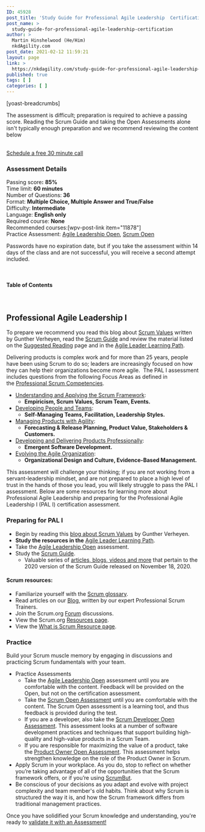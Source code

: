 ```yaml
---
ID: 45928
post_title: 'Study Guide for Professional Agile Leadership  Certification'
post_name: >
  study-guide-for-professional-agile-leadership-certification
author: >
  Martin Hinshelwood (He/Him)
  nkdAgility.com
post_date: 2021-02-12 11:59:21
layout: page
link: >
  https://nkdagility.com/study-guide-for-professional-agile-leadership-certification/
published: true
tags: [ ]
categories: [ ]
---
```

[yoast-breadcrumbs]<p>The assessment is difficult; preparation is required to achieve a passing score. Reading the Scrum Guide and taking the Open Assessments alone isn't typically enough preparation and we recommend reviewing the content below</p>		
			<a href="/company/free-consultation/" role="button">
						Schedule a free 30 minute call
					</a>
		<h3>Assessment Details</h3><p><!-- /wp:heading --></p><p><!-- wp:list --></p><p>Passing score<strong>:</strong> <strong>85%<br /></strong>Time limit:<strong> 60 minutes<br /></strong>Number of Questions:<strong> 36<br /></strong>Format: <strong>Multiple Choice, Multiple Answer and True/False<br /></strong>Difficulty: <strong>Intermediate<br /></strong>Language: <strong>English only<br /></strong>Required course: <strong>None<br /></strong>Recommended courses:[wpv-post-link item="11878"]<br />Practice Assessment: <a title="Agile Leadership Open" href="https://www.scrum.org/open-assessments/agile-leadership-open" target="_blank" rel="noopener" data-entity-substitution="canonical" data-entity-type="node" data-entity-uuid="44bd922a-4e1d-46f5-bc8b-86402b979a67">Agile Leadership Open</a>, <a href="https://www.scrum.org/open-assessments/scrum-open" target="_blank" rel="noopener">Scrum Open</a> </p><p>Passwords have no expiration date, but if you take the assessment within 14 days of the class and are not successful, you will receive a second attempt included.</p>		
			<h4>Table of Contents</h4>					
		<p><!-- wp:heading --></p><h2 id="h-professional-scrum-master-i">Professional Agile Leadership I</h2><p><!-- /wp:heading --><!-- wp:paragraph --></p><p>To prepare we recommend you read this blog about <a href="https://guntherverheyen.com/2013/05/03/theres-value-in-the-scrum-values/" target="_blank" rel="noopener">Scrum Values</a> written by Gunther Verheyen, read the <a href="https://www.scrum.org/resources/scrum-guide">Scrum Guide</a> and review the material listed on the <a href="https://www.scrum.org/resources/suggested-reading-professional-agile-leadership" target="_blank" rel="noopener">Suggested Reading</a> page and in the <a href="https://www.scrum.org/pathway/agile-leader-learning-path" target="_blank" rel="noopener">Agile Leader Learning Path</a>.</p><p><!-- /wp:list --><!-- wp:list {"ordered":true} --></p><p>Delivering products is complex work and for more than 25 years, people have been using Scrum to do so; leaders are increasingly focused on how they can help their organizations become more agile.  The PAL I assessment includes questions from the following Focus Areas as defined in the <a href="https://www.scrum.org/professional-scrum-competencies">Professional Scrum Competencies</a>. </p><ul><li><a href="https://www.scrum.org/professional-scrum-competencies/understanding-and-applying-scrum-framework">Understanding and Applying the Scrum Framework</a>:<ul><li><strong>Empiricism, Scrum Values, Scrum Team, Events.</strong></li></ul></li><li><a href="https://www.scrum.org/professional-scrum-competencies/developing-people-and-teams">Developing People and Teams</a>:<ul><li><strong>Self-Managing Teams, Facilitation, Leadership Styles.</strong></li></ul></li><li><a href="https://www.scrum.org/professional-scrum-competencies/managing-products-with-agility">Managing Products with Agility</a>:<ul><li><strong>Forecasting &amp; Release Planning, Product Value, Stakeholders &amp; Customers.</strong></li></ul></li><li><a href="https://www.scrum.org/professional-scrum-competencies/developing-and-delivering-products-professionally">Developing and Delivering Products Professionally</a>:<ul><li><strong>Emergent Software Development.</strong></li></ul></li><li><a href="https://www.scrum.org/professional-scrum-competencies/evolving-the-agile-organization">Evolving the Agile Organization</a>:<ul><li><strong>Organizational Design and Culture, Evidence-Based Management.</strong></li></ul></li></ul><p>This assessment will challenge your thinking; if you are not working from a servant-leadership mindset, and are not prepared to place a high level of trust in the hands of those you lead, you will likely struggle to pass the PAL I assessment. Below are some resources for learning more about Professional Agile Leadership and preparing for the Professional Agile Leadership I (PAL I) certification assessment.</p><h3>Preparing for PAL I</h3><ul><li>Begin by reading this <a href="https://guntherverheyen.com/2013/05/03/theres-value-in-the-scrum-values/" target="_blank" rel="noopener">blog about Scrum Values</a> by Gunther Verheyen.</li><li><strong>Study the resources in the</strong> <a href="https://www.scrum.org/pathway/agile-leader-learning-path">Agile Leader Learning Path</a>.</li><li>Take the <a title="Agile Leadership Open" href="https://www.scrum.org/open-assessments/agile-leadership-open" data-entity-substitution="canonical" data-entity-type="node" data-entity-uuid="44bd922a-4e1d-46f5-bc8b-86402b979a67">Agile Leadership Open</a> assessment. </li><li>Study the <a href="https://www.scrum.org/resources/scrum-guide">Scrum Guide</a>.<ul><li>Valuable series of <a href="https://www.scrum.org/scrum-guide-2020">articles, blogs, videos and more</a> that pertain to the 2020 version of the Scrum Guide released on November 18, 2020.</li></ul></li></ul><h4>Scrum resources:</h4><ul><li>Familiarize yourself with the <a title="Scrum Glossary" href="https://www.scrum.org/scrum-glossary">Scrum glossary</a>.</li><li>Read articles on our <a title="Welcome to the New Scrum.org Community Blog" href="https://www.scrum.org/resources/blog/welcome-new-scrumorg-community-blog">Blog</a>, written by our expert Professional Scrum Trainers.</li><li>Join the Scrum.org <a href="https://www.scrum.org/forum">Forum</a> discussions.</li><li>View the Scrum.org <a href="https://www.scrum.org/resources?search=Agile%20Leadership">Resources page</a>.</li><li>View the <a title="What is Scrum?" href="https://www.scrum.org/what-is-scrum">What is Scrum Resource page</a>.</li></ul><h3>Practice</h3><p>Build your Scrum muscle memory by engaging in discussions and practicing Scrum fundamentals with your team.</p><ul><li>Practice Assessments<ul><li>Take the <a title="Agile Leadership Open" href="https://www.scrum.org/open-assessments/agile-leadership-open" data-entity-substitution="canonical" data-entity-type="node" data-entity-uuid="44bd922a-4e1d-46f5-bc8b-86402b979a67">Agile Leadership Open</a> assessment until you are comfortable with the content. Feedback will be provided on the Open, but not on the certification assessment.</li><li>Take the <a title="Open Assessments" href="https://www.scrum.org/open-assessments/scrum-open" target="_blank" rel="noopener">Scrum Open Assessment</a> until you are comfortable with the content. The Scrum Open assessment is a learning tool, and thus feedback is provided during the test.</li><li>If you are a developer, also take the <a title="Open Assessments" href="https://www.scrum.org/open-assessments/scrum-developer-open" target="_blank" rel="noopener">Scrum Developer Open Assessment</a>. This assessment looks at a number of software development practices and techniques that support building high-quality and high-value products in a Scrum Team. </li><li>If you are responsible for maximizing the value of a product, take the <a title="Open Assessments" href="https://www.scrum.org/open-assessments/product-owner-open" target="_blank" rel="noopener">Product Owner Open Assessment</a>. This assessment helps strengthen knowledge on the role of the Product Owner in Scrum.</li></ul></li><li>Apply Scrum in your workplace. As you do, stop to reflect on whether you’re taking advantage of all of the opportunities that the Scrum framework offers, or if you’re using <a title="What is ScrumBut?" href="https://www.scrum.org/resources/what-scrumbut" target="_blank" rel="noopener">ScrumBut</a>.</li><li>Be conscious of your decisions as you adapt and evolve with project complexity and team member's old habits. Think about why Scrum is structured the way it is, and how the Scrum framework differs from traditional management practices.</li></ul><p>Once you have solidified your Scrum knowledge and understanding, you're ready to <a title="Professional Scrum Certifications" href="https://www.scrum.org/professional-scrum-certifications">validate it with an Assessment!</a></p><p><!-- /wp:list --></p>